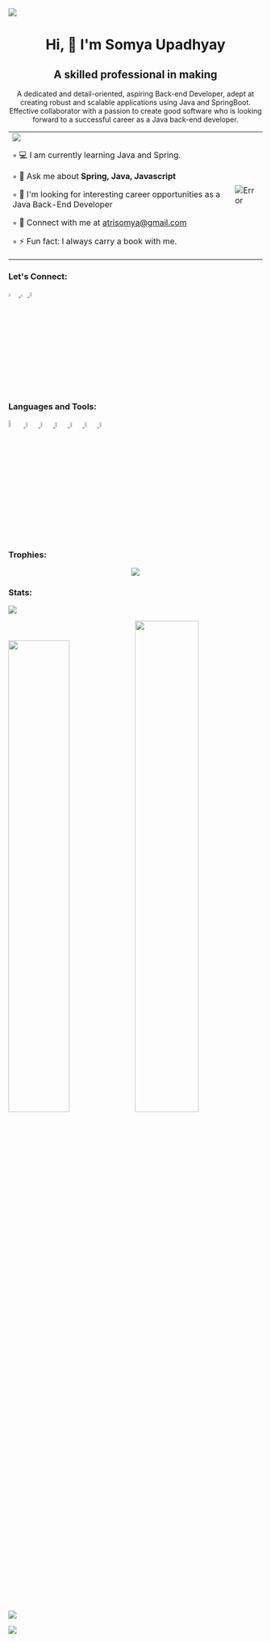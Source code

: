 
<!--
**atrisomya/atrisomya** is a ✨ _special_ ✨ repository because its `README.md` (this file) appears on your GitHub profile.

Here are some ideas to get you started: -->
<!-- <div id="header" align="center">
 <img src = "https://api.products.aspose.app/slides/api/Common/DownloadFile/90a9922e-ec5c-4c03-9d2b-9c6ffa0ad3b8?file=result.gif"> 
        <img src = "https://static.wixstatic.com/media/64d7d4_dd575010e54a4eaa8d627a2b448a9b82~mv2.png/v1/fill/w_684,h_528,al_c,q_90,usm_0.66_1.00_0.01,enc_auto/computer%20illustration.png" width = "20%">
<!--         <img src="https://cdni.iconscout.com/illustration/premium/thumb/female-developer-doing-programming-3839570-3202816.png" alt="Error"> -->
<!--         <h3>A skilled professional in making</h3> -->
<!--     </div> -->
<img src="https://lh6.googleusercontent.com/PQdBJEHFLTQIrwoMoH48mHfNeZuam1C_th2bPYfklxHunTNnvvP-h9CvPtgVTju2K2U=w2400" />
<div align="center">
 <h1>Hi, 👋 I'm Somya Upadhyay</h1>
<h2> A skilled professional in making </h2>
 <p> A dedicated and detail-oriented, aspiring Back-end Developer, adept at creating robust and scalable applications using Java and SpringBoot. Effective collaborator with a passion to create good software who is looking forward to a successful career as a Java back-end developer.</p>
 </div>
<table> 
 <tr>
  <td> 
  <img src="https://komarev.com/ghpvc/?username=atrisomya&color=blueviolet&style=for-the-badge">
  <p>  ◦ 💻 I am currently learning Java and Spring.</p>
  <p>  ◦ 💭  Ask me about <b> Spring, Java, Javascript</b> </p>
  <p>  ◦ 🔭 I'm looking for interesting career opportunities as a Java Back-End Developer </p>
  <p>  ◦ 📧 Connect with me at  <a href="mailto:atrisomya@gmail.com"> atrisomya@gmail.com </a></p>
<!--   <p>  ◦ 📄 Checkout my <a href="https://drive.google.com/file/d/1zNs5p_fSuewthjtj2X001pauDclCCbkI/view" > Resume</a></p> -->
  <p>  ◦ ⚡ Fun fact: I always carry a book with me. </p>
 </td>
 <td> 
   <img src="https://cdni.iconscout.com/illustration/premium/thumb/female-developer-doing-programming-3839570-3202816.png" alt="Error"> 
 </td>
 </tr>
</table>
<div> 
 <h3>Let's Connect: </h3>
 <div>
  <a href="https://www.linkedin.com/in/100mya-upadhyay/" target="_blank"> <img src="https://www.freeiconspng.com/uploads/displaying-19-gallery-images-for-linkedin-logo-png-25.png" width="4%"> </a>
 <a href="https://leetcode.com/100mya_upadhyay/" target="_blank"> <img src="https://upload.wikimedia.org/wikipedia/commons/thumb/a/ab/LeetCode_logo_white_no_text.svg/1734px-LeetCode_logo_white_no_text.svg.png" width="2.7%"> </a>
 <a href="https://www.hackerrank.com/atrisomya" target="_blank"> <img src="https://sr-marketplace-prod.s3.amazonaws.com/wp-content/uploads/2015/08/HackerRank1.png" width="5%"> </a>
 </div>
</div>
<div>
 <h3>Languages and Tools: </h3>
  <div>
    <a href="https://www.java.com/en/"> <img src="https://cdn-icons-png.flaticon.com/512/226/226777.png" width="6%"> </a>
 <a href="https://www.w3.org/html/"> <img src="https://cdn-icons-png.flaticon.com/512/1532/1532556.png" width="5%"> </a>
 <a href="https://www.w3schools.com/css/"> <img src="https://ultimatecourses.com/assets/category/css-fcba6b473cb1125595dc28163be24eb673907258b5f6f6c82967a0587a9df20c.svg" width="5%"> </a>
   <a href="https://developer.mozilla.org/en-US/docs/Web/JavaScript"> <img src="https://upload.wikimedia.org/wikipedia/commons/6/6a/JavaScript-logo.png" width="5%"> </a>
 <a href="https://spring.io/"> <img src="https://cdn.freebiesupply.com/logos/large/2x/spring-3-logo-png-transparent.png" width="5%"> </a>
  <a href="https://www.mysql.com/"> <img src="https://www.freepnglogos.com/uploads/logo-mysql-png/logo-mysql-mysql-logo-png-images-are-download-crazypng-21.png" width="5%"> </a>
  <a href="https://git-scm.com/"> <img src="https://git-scm.com/images/logos/downloads/Git-Icon-1788C.png" width="5%"> </a>
<!--   <a href=""> <img src="" width="5%"> </a>
  <a href=""> <img src="" width="5%"> </a> -->
 </div>
 </div>
 <p></p>
 <p></p>
 <h3> Trophies: </h3>
 <div align="center">
 <img src="https://github-profile-trophy.vercel.app/?username=atrisomya&theme=tokyonight">
 </div>
 <h3> Stats: </h3>
 <div>
 <img src="https://github-readme-stats.vercel.app/api/top-langs/?username=atrisomya&layout=compact&theme=tokyonight&langs_count=7"/>
 </div>
 <p></p>
 <p></p>
<div>
  <img src="https://github-readme-stats.vercel.app/api?username=atrisomya&show_icons=true&theme=tokyonight" width="49%">
 <img src="https://github-readme-streak-stats.herokuapp.com/?user=atrisomya&theme=tokyonight" width="50%">
 </div>
 <p></p>
 <p></p>
 <img src="https://github-readme-activity-graph.cyclic.app/graph?username=atrisomya&hide_border=false&theme=tokyo-night">
 <p></p>
 <img src="https://github.com/atrisomya/atrisomya/blob/output/github-contribution-grid-snake.gif">
